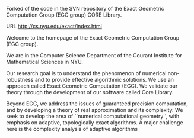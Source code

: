 
Forked of the code in the SVN repository of the  Exact Geometric Computation Group (EGC group) CORE Library.

URL http://cs.nyu.edu/exact/index.html

Welcome to the homepage of the Exact Geometric Computation Group (EGC group).

We are in the Computer Science Department
of the Courant Institute for Mathematical Sciences
in NYU.


Our research goal is to understand the phenomenon of numerical non-robustness and to provide effective algorithmic solutions.
We use an approach called Exact Geometric Computation (EGC).
We validate our theory through the development of our software called Core Library.

Beyond EGC, we address the issues of guaranteed precision computation,
and by developing a theory of real approximation and its complexity.
We seek to develop the area of ``numerical computational geometry'', with emphasis on adaptive, topologically exact algorithms.
A major challenge here is the complexity analysis of adaptive algorithms
